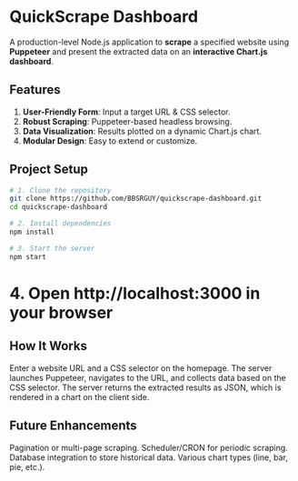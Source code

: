 # QuickScrape Dashboard

A production-level Node.js application to **scrape** a specified website using **Puppeteer** and present the extracted data on an **interactive Chart.js dashboard**.

## Features

1. **User-Friendly Form**: Input a target URL & CSS selector.  
2. **Robust Scraping**: Puppeteer-based headless browsing.  
3. **Data Visualization**: Results plotted on a dynamic Chart.js chart.  
4. **Modular Design**: Easy to extend or customize.

## Project Setup

```bash
# 1. Clone the repository
git clone https://github.com/BBSRGUY/quickscrape-dashboard.git
cd quickscrape-dashboard

# 2. Install dependencies
npm install

# 3. Start the server
npm start
```

# 4. Open http://localhost:3000 in your browser

## How It Works
Enter a website URL and a CSS selector on the homepage.
The server launches Puppeteer, navigates to the URL, and collects data based on the CSS selector.
The server returns the extracted results as JSON, which is rendered in a chart on the client side.

## Future Enhancements
Pagination or multi-page scraping.
Scheduler/CRON for periodic scraping.
Database integration to store historical data.
Various chart types (line, bar, pie, etc.).